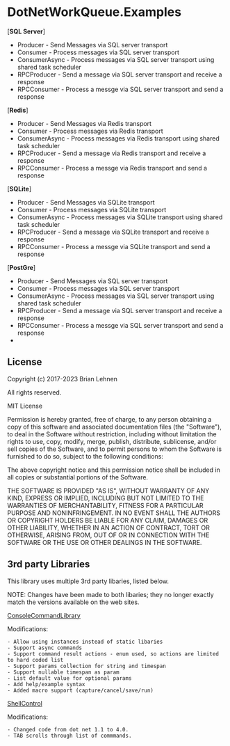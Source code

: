 DotNetWorkQueue.Examples
=========

[**SQL Server**]
- Producer - Send Messages via SQL server transport
- Consumer - Process messages via SQL server transport
- ConsumerAsync - Process messages via SQL server transport using shared task scheduler
- RPCProducer - Send a message via SQL server transport and receive a response
- RPCConsumer - Process a messge via SQL server transport and send a response

[**Redis**]
- Producer - Send Messages via Redis transport
- Consumer - Process messages via Redis transport
- ConsumerAsync - Process messages via Redis transport using shared task scheduler
- RPCProducer - Send a message via Redis transport and receive a response
- RPCConsumer - Process a messge via Redis transport and send a response

[**SQLite**]
- Producer - Send Messages via SQLite transport
- Consumer - Process messages via SQLite transport
- ConsumerAsync - Process messages via SQLite transport using shared task scheduler
- RPCProducer - Send a message via SQLite transport and receive a response
- RPCConsumer - Process a messge via SQLite transport and send a response

[**PostGre**]
- Producer - Send Messages via SQL server transport
- Consumer - Process messages via SQL server transport
- ConsumerAsync - Process messages via SQL server transport using shared task scheduler
- RPCProducer - Send a message via SQL server transport and receive a response
- RPCConsumer - Process a messge via SQL server transport and send a response
- 
License
--------
Copyright (c) 2017-2023 Brian Lehnen

All rights reserved.

MIT License

Permission is hereby granted, free of charge, to any person obtaining a copy
of this software and associated documentation files (the "Software"), to deal
in the Software without restriction, including without limitation the rights
to use, copy, modify, merge, publish, distribute, sublicense, and/or sell
copies of the Software, and to permit persons to whom the Software is
furnished to do so, subject to the following conditions:

The above copyright notice and this permission notice shall be included in
all copies or substantial portions of the Software.

THE SOFTWARE IS PROVIDED "AS IS", WITHOUT WARRANTY OF ANY KIND, EXPRESS OR
IMPLIED, INCLUDING BUT NOT LIMITED TO THE WARRANTIES OF MERCHANTABILITY,
FITNESS FOR A PARTICULAR PURPOSE AND NONINFRINGEMENT. IN NO EVENT SHALL THE
AUTHORS OR COPYRIGHT HOLDERS BE LIABLE FOR ANY CLAIM, DAMAGES OR OTHER
LIABILITY, WHETHER IN AN ACTION OF CONTRACT, TORT OR OTHERWISE, ARISING FROM,
OUT OF OR IN CONNECTION WITH THE SOFTWARE OR THE USE OR OTHER DEALINGS IN
THE SOFTWARE.

3rd party Libraries
--------

This library uses multiple 3rd party libaries, listed below.

NOTE: Changes have been made to both libaries; they no longer exactly match the versions available on the web sites.

[ConsoleCommandLibrary ](http://www.codeproject.com/Articles/816301/Csharp-Building-a-Useful-Extensible-NET-Console-Ap)

Modifications:

    - Allow using instances instead of static libaries
    - Support async commands
    - Support command result actions - enum used, so actions are limited to hard coded list
    - Support params collection for string and timespan
    - Support nullable timespan as param
    - List default value for optional params
    - Add help/example syntax
    - Added macro support (capture/cancel/save/run)


[ShellControl ](http://www.codeproject.com/Articles/9621/ShellControl-A-console-emulation-control)

Modifications:

    - Changed code from dot net 1.1 to 4.0.
    - TAB scrolls through list of commmands.

